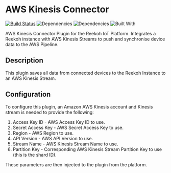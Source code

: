 # AWS Kinesis Connector
[![Build Status](https://travis-ci.org/Reekoh/kinesis-connector.svg)](https://travis-ci.org/Reekoh/kinesis-connector)
![Dependencies](https://img.shields.io/david/Reekoh/kinesis-connector.svg)
![Dependencies](https://img.shields.io/david/dev/Reekoh/kinesis-connector.svg)
![Built With](https://img.shields.io/badge/built%20with-gulp-red.svg)

AWS Kinesis Connector Plugin for the Reekoh IoT Platform. Integrates a Reekoh instance with AWS Kinesis Streams to push and synchronise device data to the AWS Pipeline.

## Description
This plugin saves all data from connected devices to the Reekoh Instance to an AWS Kinesis Stream.

## Configuration
To configure this plugin, an Amazon AWS Kinesis account and Kinesis stream is needed to provide the following:

1. Access Key ID - AWS Access Key ID to use.
2. Secret Access Key - AWS Secret Access Key to use.
3. Region - AWS Region to use.
4. API Version - AWS API Version to use.
5. Stream Name - AWS Kinesis Stream Name to use.
6. Partition Key - Corresponding AWS Kinesis Stream Partition Key to use (this is the shard ID).

These parameters are then injected to the plugin from the platform.